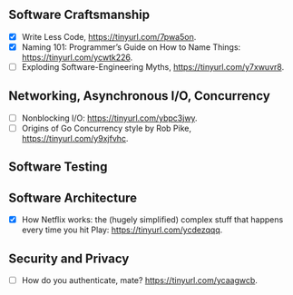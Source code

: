 ## Software Craftsmanship
- [x] Write Less Code, https://tinyurl.com/7pwa5on.
- [x] Naming 101: Programmer’s Guide on How to Name Things: https://tinyurl.com/ycwtk226.
- [ ] Exploding Software-Engineering Myths, https://tinyurl.com/y7xwuvr8.

## Networking, Asynchronous I/O, Concurrency
- [ ] Nonblocking I/O: https://tinyurl.com/ybpc3jwy.
- [ ] Origins of Go Concurrency style by Rob Pike, https://tinyurl.com/y9xjfvhc.

## Software Testing

## Software Architecture
- [x] How Netflix works: the (hugely simplified) complex stuff that happens every time you hit Play: https://tinyurl.com/ycdezqqq.

## Security and Privacy
- [ ] How do you authenticate, mate? https://tinyurl.com/ycaagwcb.
